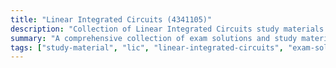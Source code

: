 ```yaml
---
title: "Linear Integrated Circuits (4341105)"
description: "Collection of Linear Integrated Circuits study materials and exam solutions"
summary: "A comprehensive collection of exam solutions and study materials for the Linear Integrated Circuits (LIC) course"
tags: ["study-material", "lic", "linear-integrated-circuits", "exam-solutions", "4341105"]
---
```

